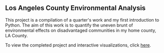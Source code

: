 ## Los Angeles County Environmental Analysis

This project is a compilation of a quarter's work and my first introduction to Python. The aim of this work is to quantify the uneven brunt of environmental effects on disadvantaged communities in my home county, LA County. 

To view the completed project and interactive visualizations, click [here](https://sites.google.com/g.ucla.edu/lac-envirojustice).
